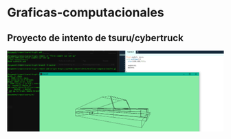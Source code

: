 # Graficas-computacionales

## Proyecto de intento de tsuru/cybertruck

![banner](https://raw.githubusercontent.com/ericktec/Graficas-computacionales/master/banner.PNG)


